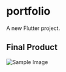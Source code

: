 # portfolio

A new Flutter project.

## Final Product
![Sample Image](https://i.imgur.com/jf0rCt8.png)

